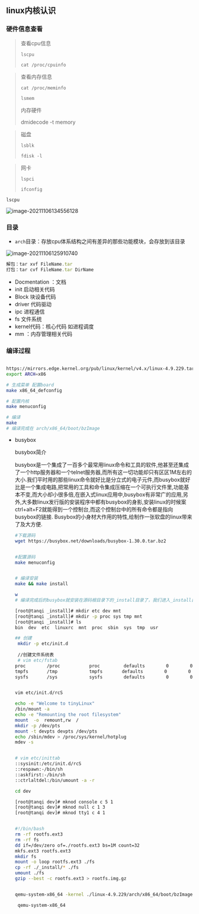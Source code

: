 ## linux内核认识

### 硬件信息查看

> 查看cpu信息
>
> `lscpu`
>
> `cat /proc/cpuinfo`



> 查看内存信息
>
> `cat /proc/meminfo`
>
> `lsmem`
>
> 内存硬件
>
> dmidecode -t memory



> 磁盘
>
> `lsblk`
>
> `fdisk -l`



> 网卡
>
> `lspci`
>
> `ifconfig`







`lscpu`

![image-20211106134556128](https://gitee.com/matytan/tupic/raw/master/uPic/image-20211106134556128.png)





### 目录

- `arch`目录：存放cpu体系结构之间有差异的那些功能模块，会存放到该目录

![image-20211106125910740](https://gitee.com/matytan/tupic/raw/master/uPic/image-20211106125910740.png)

```javascript
解包：tar xvf FileName.tar
打包：tar cvf FileName.tar DirName
```



- Docmentation ：文档
- init 启动相关代码
- Block 块设备代码
- driver 代码驱动
- ipc 进程通信
- fs 文件系统
- kernel代码：核心代码 如进程调度
- mm ：内存管理相关代码

### 编译过程

```bash

https://mirrors.edge.kernel.org/pub/linux/kernel/v4.x/linux-4.9.229.tar.gz
export ARCH=x86

# 生成菜单 配置board 
make x86_64_defconfig 

# 配置内核
make menuconfig

# 编译
make 
# 编译完成在 arch/x86_64/boot/bzImage
```



- busybox

  busybox简介

  busybox是一个集成了一百多个最常用linux命令和工具的软件,他甚至还集成了一个http服务器和一个telnet服务器,而所有这一切功能却只有区区1M左右的大小.我们平时用的那些linux命令就好比是分立式的电子元件,而busybox就好比是一个集成电路,把常用的工具和命令集成压缩在一个可执行文件里,功能基本不变,而大小却小很多倍,在嵌入式linux应用中,busybox有非常广的应用,另外,大多数linux发行版的安装程序中都有busybox的身影,安装linux的时候案ctrl+alt+F2就能得到一个控制台,而这个控制台中的所有命令都是指向busybox的链接.
  Busybox的小身材大作用的特性,给制作一张软盘的linux带来了及大方便.

  ```bash
  #下载源码
  wget https://busybox.net/downloads/busybox-1.30.0.tar.bz2
  
  
  #配置源码
  make menuconfig
  
  
  # 编译安装
  make && make install 
  
  w
  # 编译完成后的busybox就安装在源码根目录下的_install目录了，我们进入_install目录，补充一些必要的文件或目录，相关的shell命令如下
  
  [root@tanqi _install]# mkdir etc dev mnt
  [root@tanqi _install]# mkdir -p proc sys tmp mnt
  [root@tanqi _install]# ls
  bin  dev  etc  linuxrc  mnt  proc  sbin  sys  tmp  usr
  
  ## 创建
   mkdir -p etc/init.d
   
   //创建文件系统表
   # vim etc/fstab
  proc        /proc           proc         defaults        0        0
  tmpfs       /tmp            tmpfs    　　defaults        0        0
  sysfs       /sys            sysfs        defaults        0        0 
  
  
  vim etc/init.d/rcS
  
  echo -e "Welcome to tinyLinux"
  /bin/mount -a
  echo -e "Remounting the root filesystem"
  mount  -o  remount,rw  /
  mkdir -p /dev/pts
  mount -t devpts devpts /dev/pts
  echo /sbin/mdev > /proc/sys/kernel/hotplug
  mdev -s
  
  
  # vim etc/inittab
  ::sysinit:/etc/init.d/rcS
  ::respawn:-/bin/sh
  ::askfirst:-/bin/sh
  ::ctrlaltdel:/bin/umount -a -r
  
  cd dev
  
  [root@tanqi dev]# mknod console c 5 1
  [root@tanqi dev]# mknod null c 1 3
  [root@tanqi dev]# mknod tty1 c 4 1
  
  
  #!/bin/bash
  rm -rf rootfs.ext3
  rm -rf fs
  dd if=/dev/zero of=./rootfs.ext3 bs=1M count=32
  mkfs.ext3 rootfs.ext3
  mkdir fs
  mount -o loop rootfs.ext3 ./fs
  cp -rf ./_install/* ./fs
  umount ./fs
  gzip --best -c rootfs.ext3 > rootfs.img.gz
  
  
  qemu-system-x86_64 -kernel ./linux-4.9.229/arch/x86_64/boot/bzImage -initrd ./busybox-1.30.0/rootfs.img.gz -append "root=/dev/ram init=/linuxrc" -serial file:output.txt
  
   qemu-system-x86_64
  ```

  



